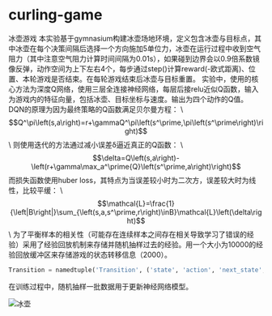 # curling-game
冰壶游戏
本实验基于gymnasium构建冰壶场地环境，定义包含冰壶与目标点，其中冰壶在每个决策间隔后选择一个方向施加5单位力，冰壶在运行过程中收到空气阻力（其中注意空气阻力计算时间间隔为0.01s），如果碰到边界会以0.9倍系数镜像反弹，动作空间为上下左右4个，每步通过step()计算reward(-欧式距离)、位置、本轮游戏是否结束。在每轮游戏结束后冰壶与目标重置。
实验中，使用的核心方法为深度Q网络，使用三层全连接神经网络，每层后接relu近似Q函数，输入为游戏内的特征向量，包括冰壶、目标坐标与速度。输出为四个动作的Q值。
DQN的原理为因为最终策略的Q函数满足贝尔曼方程：
\\
$$Q^\pi\left(s,a\right)=r+\gammaQ^\pi\left(s^\prime,\pi\left(s^\prime\right)\right)$$
\\
则使用迭代的方法通过减小误差δ逼近真正的Q函数：
\\
$$\delta=Q\left(s,a\right)-\left(r+\gamma\max_a^\prime{Q}\left(s^\prime,a\right)\right)$$
而损失函数使用huber loss，其特点为当误差较小时为二次方，误差较大时为线性，比较平缓：
\\
$$\mathcal{L}=\frac{1}{\left|B\right|}\sum_{\left(s,a,s^\prime,r\right)\inB}\mathcal{L}\left(\delta\right)$$
 \\
为了平衡样本的相关性（可能存在连续样本之间存在相关导致学习了错误的经验）采用了经验回放机制来存储并随机抽样过去的经验。用一个大小为10000的经验回放缓冲区来存储游戏的状态转移信息（2000）。
```python
Transition = namedtuple('Transition', ('state', 'action', 'next_state', 'reward'))
```
在训练过程中，随机抽样一批数据用于更新神经网络模型。

![冰壶](https://github.com/ddsk1/curling-game/blob/main/curling.gif)
